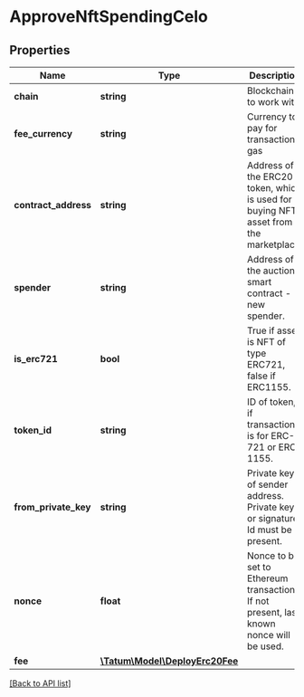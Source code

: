 # ApproveNftSpendingCelo

## Properties

Name | Type | Description | Notes
------------ | ------------- | ------------- | -------------
**chain** | **string** | Blockchain to work with. |
**fee_currency** | **string** | Currency to pay for transaction gas |
**contract_address** | **string** | Address of the ERC20 token, which is used for buying NFT asset from the marketplace. |
**spender** | **string** | Address of the auction smart contract - new spender. |
**is_erc721** | **bool** | True if asset is NFT of type ERC721, false if ERC1155. |
**token_id** | **string** | ID of token, if transaction is for ERC-721 or ERC-1155. |
**from_private_key** | **string** | Private key of sender address. Private key, or signature Id must be present. |
**nonce** | **float** | Nonce to be set to Ethereum transaction. If not present, last known nonce will be used. | [optional]
**fee** | [**\Tatum\Model\DeployErc20Fee**](DeployErc20Fee.md) |  | [optional]

[[Back to API list]](../../README.md#api-endpoints)

